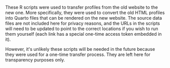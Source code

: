 
These R scripts were used to transfer profiles from the old website to the new one. More specifically, they were used to convert the old HTML profiles into Quarto files that can be rendered on the new website. The source data files are not included here for privacy reasons, and the URLs in the scripts will need to be updated to point to the correct locations if you wish to run them yourself (each link has a special one-time access token embedded in it).

However, it's unlikely these scripts will be needed in the future because they were used for a one-time transfer process. They are left here for transparency purposes only.